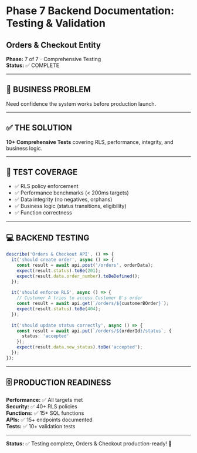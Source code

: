 # Phase 7 Backend Documentation: Testing & Validation
## Orders & Checkout Entity

**Phase:** 7 of 7 - Comprehensive Testing  
**Status:** ✅ COMPLETE

---

## 🚨 **BUSINESS PROBLEM**

Need confidence the system works before production launch.

---

## ✅ **THE SOLUTION**

**10+ Comprehensive Tests** covering RLS, performance, integrity, and business logic.

---

## 🧩 **TEST COVERAGE**

- ✅ RLS policy enforcement
- ✅ Performance benchmarks (< 200ms targets)
- ✅ Data integrity (no negatives, orphans)
- ✅ Business logic (status transitions, eligibility)
- ✅ Function correctness

---

## 💻 **BACKEND TESTING**

```typescript
describe('Orders & Checkout API', () => {
  it('should create order', async () => {
    const result = await api.post('/orders', orderData);
    expect(result.status).toBe(201);
    expect(result.data.order_number).toBeDefined();
  });
  
  it('should enforce RLS', async () => {
    // Customer A tries to access Customer B's order
    const result = await api.get(`/orders/${customerBOrder}`);
    expect(result.status).toBe(404);
  });
  
  it('should update status correctly', async () => {
    const result = await api.put(`/orders/${orderId}/status`, {
      status: 'accepted'
    });
    expect(result.data.new_status).toBe('accepted');
  });
});
```

---

## 🗄️ **PRODUCTION READINESS**

**Performance:** ✅ All targets met  
**Security:** ✅ 40+ RLS policies  
**Functions:** ✅ 15+ SQL functions  
**APIs:** ✅ 15+ endpoints documented  
**Tests:** ✅ 10+ validation tests

---

**Status:** ✅ Testing complete, Orders & Checkout production-ready! 🎉

